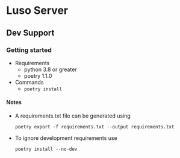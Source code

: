 # Luso Server
## Dev Support
### Getting started
- Requirements
  - python 3.8 or greater
  - poetry 1.1.0
- Commands
  - `poetry install`

#### Notes
- A requirements.txt file can be generated using
  ```
  poetry export -f requirements.txt --output requirements.txt
  ```
- To ignore development requirements use
  ```
  poetry install --no-dev
  ```